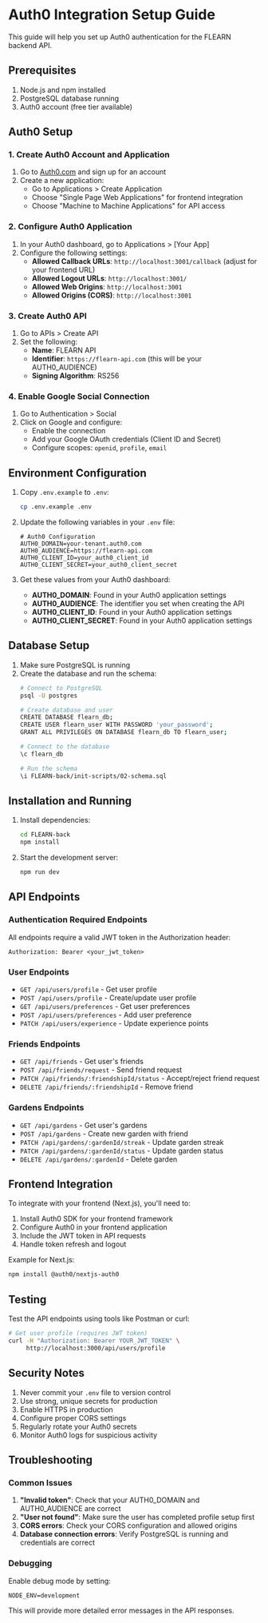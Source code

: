 # Auth0 Integration Setup Guide

This guide will help you set up Auth0 authentication for the FLEARN backend API.

## Prerequisites

1. Node.js and npm installed
2. PostgreSQL database running
3. Auth0 account (free tier available)

## Auth0 Setup

### 1. Create Auth0 Account and Application

1. Go to [Auth0.com](https://auth0.com) and sign up for an account
2. Create a new application:
   - Go to Applications > Create Application
   - Choose "Single Page Web Applications" for frontend integration
   - Choose "Machine to Machine Applications" for API access

### 2. Configure Auth0 Application

1. In your Auth0 dashboard, go to Applications > [Your App]
2. Configure the following settings:
   - **Allowed Callback URLs**: `http://localhost:3001/callback` (adjust for your frontend URL)
   - **Allowed Logout URLs**: `http://localhost:3001/`
   - **Allowed Web Origins**: `http://localhost:3001`
   - **Allowed Origins (CORS)**: `http://localhost:3001`

### 3. Create Auth0 API

1. Go to APIs > Create API
2. Set the following:
   - **Name**: FLEARN API
   - **Identifier**: `https://flearn-api.com` (this will be your AUTH0_AUDIENCE)
   - **Signing Algorithm**: RS256

### 4. Enable Google Social Connection

1. Go to Authentication > Social
2. Click on Google and configure:
   - Enable the connection
   - Add your Google OAuth credentials (Client ID and Secret)
   - Configure scopes: `openid`, `profile`, `email`

## Environment Configuration

1. Copy `.env.example` to `.env`:
   ```bash
   cp .env.example .env
   ```

2. Update the following variables in your `.env` file:
   ```env
   # Auth0 Configuration
   AUTH0_DOMAIN=your-tenant.auth0.com
   AUTH0_AUDIENCE=https://flearn-api.com
   AUTH0_CLIENT_ID=your_auth0_client_id
   AUTH0_CLIENT_SECRET=your_auth0_client_secret
   ```

3. Get these values from your Auth0 dashboard:
   - **AUTH0_DOMAIN**: Found in your Auth0 application settings
   - **AUTH0_AUDIENCE**: The identifier you set when creating the API
   - **AUTH0_CLIENT_ID**: Found in your Auth0 application settings
   - **AUTH0_CLIENT_SECRET**: Found in your Auth0 application settings

## Database Setup

1. Make sure PostgreSQL is running
2. Create the database and run the schema:
   ```bash
   # Connect to PostgreSQL
   psql -U postgres
   
   # Create database and user
   CREATE DATABASE flearn_db;
   CREATE USER flearn_user WITH PASSWORD 'your_password';
   GRANT ALL PRIVILEGES ON DATABASE flearn_db TO flearn_user;
   
   # Connect to the database
   \c flearn_db
   
   # Run the schema
   \i FLEARN-back/init-scripts/02-schema.sql
   ```

## Installation and Running

1. Install dependencies:
   ```bash
   cd FLEARN-back
   npm install
   ```

2. Start the development server:
   ```bash
   npm run dev
   ```

## API Endpoints

### Authentication Required Endpoints

All endpoints require a valid JWT token in the Authorization header:
```
Authorization: Bearer <your_jwt_token>
```

### User Endpoints
- `GET /api/users/profile` - Get user profile
- `POST /api/users/profile` - Create/update user profile
- `GET /api/users/preferences` - Get user preferences
- `POST /api/users/preferences` - Add user preference
- `PATCH /api/users/experience` - Update experience points

### Friends Endpoints
- `GET /api/friends` - Get user's friends
- `POST /api/friends/request` - Send friend request
- `PATCH /api/friends/:friendshipId/status` - Accept/reject friend request
- `DELETE /api/friends/:friendshipId` - Remove friend

### Gardens Endpoints
- `GET /api/gardens` - Get user's gardens
- `POST /api/gardens` - Create new garden with friend
- `PATCH /api/gardens/:gardenId/streak` - Update garden streak
- `PATCH /api/gardens/:gardenId/status` - Update garden status
- `DELETE /api/gardens/:gardenId` - Delete garden

## Frontend Integration

To integrate with your frontend (Next.js), you'll need to:

1. Install Auth0 SDK for your frontend framework
2. Configure Auth0 in your frontend application
3. Include the JWT token in API requests
4. Handle token refresh and logout

Example for Next.js:
```bash
npm install @auth0/nextjs-auth0
```

## Testing

Test the API endpoints using tools like Postman or curl:

```bash
# Get user profile (requires JWT token)
curl -H "Authorization: Bearer YOUR_JWT_TOKEN" \
     http://localhost:3000/api/users/profile
```

## Security Notes

1. Never commit your `.env` file to version control
2. Use strong, unique secrets for production
3. Enable HTTPS in production
4. Configure proper CORS settings
5. Regularly rotate your Auth0 secrets
6. Monitor Auth0 logs for suspicious activity

## Troubleshooting

### Common Issues

1. **"Invalid token"**: Check that your AUTH0_DOMAIN and AUTH0_AUDIENCE are correct
2. **"User not found"**: Make sure the user has completed profile setup first
3. **CORS errors**: Check your CORS configuration and allowed origins
4. **Database connection errors**: Verify PostgreSQL is running and credentials are correct

### Debugging

Enable debug mode by setting:
```env
NODE_ENV=development
```

This will provide more detailed error messages in the API responses.
